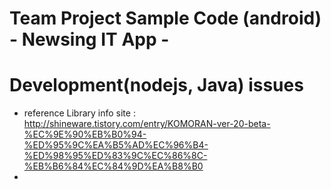 # Team Project Sample Code (android) - Newsing IT App -

# Development(nodejs, Java) issues

* reference Library info site : http://shineware.tistory.com/entry/KOMORAN-ver-20-beta-%EC%9E%90%EB%B0%94-%ED%95%9C%EA%B5%AD%EC%96%B4-%ED%98%95%ED%83%9C%EC%86%8C-%EB%B6%84%EC%84%9D%EA%B8%B0
* 
